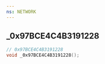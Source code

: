 ```yaml
---
ns: NETWORK
---
```

## _0x97BCE4C4B3191228

```c
// 0x97BCE4C4B3191228
void _0x97BCE4C4B3191228();
```


